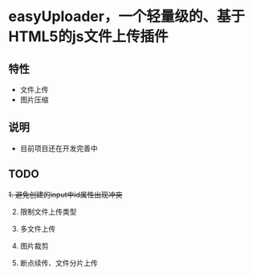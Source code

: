 # easyUploader，一个轻量级的、基于HTML5的js文件上传插件

## 特性

* 文件上传
* 图片压缩

## 说明

* 目前项目还在开发完善中

## TODO

~~1. 避免创建的input中id属性出现冲突~~

2. 限制文件上传类型

3. 多文件上传

4. 图片裁剪

5. 断点续传、文件分片上传


